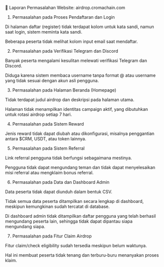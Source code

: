 🧾 Laporan Permasalahan Website: airdrop.cromachain.com

1. Permasalahan pada Proses Pendaftaran dan Login

Di halaman daftar (register) tidak terdapat kolom untuk kata sandi, namun saat login, sistem meminta kata sandi.

Beberapa peserta tidak melihat kolom input email saat mendaftar.


2. Permasalahan pada Verifikasi Telegram dan Discord

Banyak peserta mengalami kesulitan melewati verifikasi Telegram dan Discord.

Diduga karena sistem membaca username tanpa format @ atau username yang tidak sesuai dengan akun asli pengguna.


3. Permasalahan pada Halaman Beranda (Homepage)

Tidak terdapat judul airdrop dan deskripsi pada halaman utama.

Halaman tidak menampilkan identitas campaign aktif, yang dibutuhkan untuk rotasi airdrop setiap 7 hari.


4. Permasalahan pada Sistem Reward

Jenis reward tidak dapat diubah atau dikonfigurasi, misalnya penggantian antara $CRM, USDT, atau token lainnya.


5. Permasalahan pada Sistem Referral

Link referral pengguna tidak berfungsi sebagaimana mestinya.

Pengguna tidak dapat mengundang teman dan tidak dapat menyelesaikan misi referral atau mengklaim bonus referral.


6. Permasalahan pada Data dan Dashboard Admin

Data peserta tidak dapat diunduh dalam bentuk CSV.

Tidak semua data peserta ditampilkan secara lengkap di dashboard, meskipun kemungkinan sudah tercatat di database.

Di dashboard admin tidak ditampilkan daftar pengguna yang telah berhasil mengundang peserta lain, sehingga tidak dapat dipantau siapa mengundang siapa.


7. Permasalahan pada Fitur Claim Airdrop

Fitur claim/check eligibility sudah tersedia meskipun belum waktunya.

Hal ini membuat peserta tidak tenang dan terburu-buru menanyakan proses klaim.